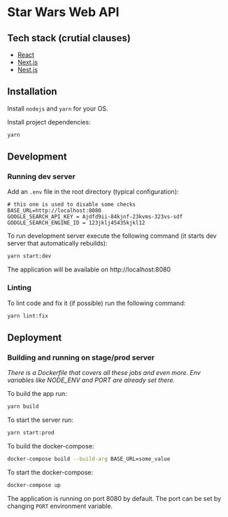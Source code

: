 # Star Wars Web API

## Tech stack (crutial clauses)

* [React](https://reactjs.org/docs/getting-started.html)
* [Next.js](https://nextjs.org/docs/getting-started)
* [Nest.js](https://docs.nestjs.com/)

## Installation

Install `nodejs` and `yarn` for your OS.

Install project dependencies:

```sh
yarn
```

## Development

### Running dev server

Add an `.env` file in the root directory (typical configuration):

```
# this one is used to disable some checks
BASE_URL=http://localhost:8080
GOOGLE_SEARCH_API_KEY = Ajdfd9ii-84kjnf-23kvms-323vs-sdf
GOOGLE_SEARCH_ENGINE_ID = 123jklj45435kjkl12
```

To run development server execute the following command (it starts dev server that automatically rebuilds):

```sh
yarn start:dev
```

The application will be available on http://localhost:8080

### Linting

To lint code and fix it (if possible) run the following command:

```sh
yarn lint:fix
```

## Deployment

### Building and running on stage/prod server

*There is a Dockerfile that covers all these jobs and even more. Env variables like NODE_ENV and PORT are already set there.*

To build the app run:

```sh
yarn build
```

To start the server run:

```sh
yarn start:prod
```

To build the docker-compose:
```sh
docker-compose build --build-arg BASE_URL=some_value
```

To start the docker-compose:
```sh
docker-compose up
```

The application is running on port 8080 by default.
The port can be set by changing `PORT` environment variable.
